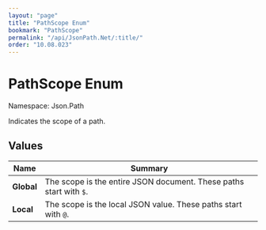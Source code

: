 ```yaml
---
layout: "page"
title: "PathScope Enum"
bookmark: "PathScope"
permalink: "/api/JsonPath.Net/:title/"
order: "10.08.023"
---
```

# PathScope Enum

Namespace: Json.Path

Indicates the scope of a path.

## Values

| Name | Summary |
|---|---|
| **Global** | The scope is the entire JSON document.  These paths start with `$`. |
| **Local** | The scope is the local JSON value.  These paths start with `@`. |

